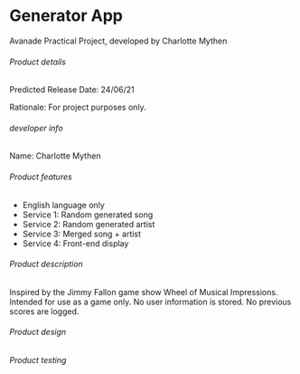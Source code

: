 # Generator App
Avanade Practical Project, developed by Charlotte Mythen

###### Product details
Predicted Release Date: 24/06/21

Rationale: For project purposes only. 

###### developer info 
Name: Charlotte Mythen

###### Product features
* English language only
* Service 1: Random generated song 
* Service 2: Random generated artist 
* Service 3: Merged song + artist
* Service 4: Front-end display

###### Product description
Inspired by the Jimmy Fallon game show Wheel of Musical Impressions. 
Intended for use as a game only. 
No user information is stored. 
No previous scores are logged.

###### Product design

###### Product testing
